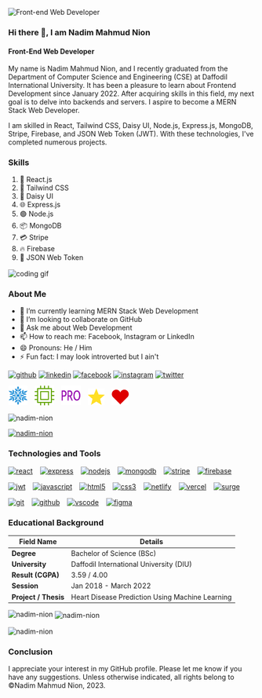 ![Front-end Web Developer](https://pbs.twimg.com/profile_banners/1244919777291669506/1666548241/1080x360)


### Hi there 👋, I am Nadim Mahmud Nion
#### Front-End Web Developer


My name is Nadim Mahmud Nion, and I recently graduated from the Department of Computer Science and Engineering (CSE) at Daffodil International University. It has been a pleasure to learn about Frontend Development since January 2022. After acquiring skills in this field, my next goal is to delve into backends and servers. I aspire to become a MERN Stack Web Developer.

I am skilled in React, Tailwind CSS, Daisy UI, Node.js, Express.js, MongoDB, Stripe, Firebase, and JSON Web Token (JWT). With these technologies, I've completed numerous projects.

### **Skills** 
1. 🚀 React.js 
2. 🎨 Tailwind CSS 
3. 🌼 Daisy UI 
4. 🌐 Express.js 
5. 🟢 Node.js 
6. 📦 MongoDB 
7. 💳 Stripe 
8. 🔥 Firebase 
9. 🔑 JSON Web Token


<img align="center" alt="coding gif" width="600" src="https://camo.githubusercontent.com/4d9f5ecceb711eec6e2018f38a5677dc657c9738d4a65ba3b928c41c0a45b439/68747470733a2f2f6d69726f2e6d656469756d2e636f6d2f6d61782f313336302f302a37513379765349765f7430696f4a2d5a2e676966">

### **About Me**
- 🌱 I’m currently learning MERN Stack Web Development 
- 👯 I’m looking to collaborate on GitHub 
- 💬 Ask me about Web Development 
- 📫 How to reach me: Facebook, Instagram or LinkedIn 
- 😄 Pronouns: He / Him 
- ⚡ Fun fact: I may look introverted but I ain't 


[<img src='https://cdn.jsdelivr.net/npm/simple-icons@3.0.1/icons/github.svg' alt='github' height='40'>](https://github.com/https://github.com/Nadim-Nion)  [<img src='https://cdn.jsdelivr.net/npm/simple-icons@3.0.1/icons/linkedin.svg' alt='linkedin' height='40'>](https://www.linkedin.com/in/https://www.linkedin.com/in/nadim-mahmud-nion-0546151a9//)  [<img src='https://cdn.jsdelivr.net/npm/simple-icons@3.0.1/icons/facebook.svg' alt='facebook' height='40'>](https://www.facebook.com/https://www.facebook.com/NadimMahmudNion/)  [<img src='https://cdn.jsdelivr.net/npm/simple-icons@3.0.1/icons/instagram.svg' alt='instagram' height='40'>](https://www.instagram.com/mahmud_nion/)  [<img src='https://cdn.jsdelivr.net/npm/simple-icons@3.0.1/icons/twitter.svg' alt='twitter' height='40'>](https://twitter.com/https://twitter.com/NionHunter)  

<a href='https://archiveprogram.github.com/'><img src='https://raw.githubusercontent.com/acervenky/animated-github-badges/master/assets/acbadge.gif' width='40' height='40'></a> <a href='https://docs.github.com/en/developers'><img src='https://raw.githubusercontent.com/acervenky/animated-github-badges/master/assets/devbadge.gif' width='40' height='40'></a> <a href='https://github.com/pricing'><img src='https://raw.githubusercontent.com/acervenky/animated-github-badges/master/assets/pro.gif' width='40' height='40'></a> <a href='https://stars.github.com/'><img src='https://raw.githubusercontent.com/acervenky/animated-github-badges/master/assets/starbadge.gif' width='35' height='35'></a> <a href='https://docs.github.com/en/github/supporting-the-open-source-community-with-github-sponsors'><img src='https://raw.githubusercontent.com/acervenky/animated-github-badges/master/assets/sponsorbadge.gif' width='35' height='35'></a> 




<p align="left"> <img src="https://komarev.com/ghpvc/?username=nadim-nion&label=Profile%20views&color=0e75b6&style=flat" alt="nadim-nion" /> </p>

<p align="left"> <a href="https://github.com/ryo-ma/github-profile-trophy"><img src="https://github-profile-trophy.vercel.app/?username=nadim-nion" alt="nadim-nion" /></a> </p>

### **Technologies and Tools**
<p align="left" style="display: flex; flex-wrap: wrap; gap: 15px;">
  <a href="https://reactjs.org/" target="_blank" rel="noreferrer">
    <img src="https://cdn.worldvectorlogo.com/logos/react-2.svg" alt="react" width="40" height="40"/>
  </a>
  
  <a href="https://expressjs.com/" target="_blank" rel="noreferrer">
  <img src="https://www.vectorlogo.zone/logos/expressjs/expressjs-ar21.svg" alt="express" width="80" height="40"/>
</a>

  <a href="https://nodejs.org/" target="_blank" rel="noreferrer">
  <img src="https://www.vectorlogo.zone/logos/nodejs/nodejs-horizontal.svg" alt="nodejs" width="80" height="40"/>
</a>
  
  <a href="https://www.mongodb.com/" target="_blank" rel="noreferrer">
    <img src="https://cdn.worldvectorlogo.com/logos/mongodb-icon-1.svg" alt="mongodb" width="40" height="40"/>
  </a>
  
  <a href="https://stripe.com/" target="_blank" rel="noreferrer">
  <img src="https://www.vectorlogo.zone/logos/stripe/stripe-icon.svg" alt="stripe" width="40" height="40"/>
</a>
  
  <a href="https://firebase.google.com/" target="_blank" rel="noreferrer">
    <img src="https://cdn.worldvectorlogo.com/logos/firebase-1.svg" alt="firebase" width="40" height="40"/>
  </a>
  
  <a href="https://jwt.io/" target="_blank" rel="noreferrer">
  <img src="https://w7.pngwing.com/pngs/413/267/png-transparent-jwt-io-json-web-token-hd-logo.png" alt="jwt" width="40" height="40"/>
</a>
  
  <a href="https://developer.mozilla.org/en-US/docs/Web/JavaScript" target="_blank" rel="noreferrer">
    <img src="https://w7.pngwing.com/pngs/640/199/png-transparent-javascript-logo-html-javascript-logo-angle-text-rectangle-thumbnail.png" alt="javascript" width="40" height="40"/>
  </a>
  
  <a href="https://www.w3schools.com/html/" target="_blank" rel="noreferrer">
    <img src="https://e7.pngegg.com/pngimages/780/934/png-clipart-html-logo-html5-logo-icons-logos-emojis-tech-companies-thumbnail.png" alt="html5" width="40" height="40"/>
  </a>
  
  <a href="https://www.w3schools.com/css/" target="_blank" rel="noreferrer">
    <img src="https://encrypted-tbn0.gstatic.com/images?q=tbn:ANd9GcTzdOPGrhHK13DvB6p7XR8Qlw_LOfMbRuK5Bg&s" alt="css3" width="40" height="40"/>
  </a>
  
  <a href="https://www.netlify.com/" target="_blank" rel="noreferrer">
    <img src="https://cdn.worldvectorlogo.com/logos/netlify.svg" alt="netlify" width="40" height="40"/>
  </a>
  
  <a href="https://vercel.com/" target="_blank" rel="noreferrer">
    <img src="https://logowik.com/content/uploads/images/vercel1868.jpg" alt="vercel" width="40" height="40"/>
  </a>
  
  <a href="https://surge.sh/" target="_blank" rel="noreferrer">
    <img src="https://cdn.worldvectorlogo.com/logos/surge.svg" alt="surge" width="40" height="40"/>
  </a>
  
  <a href="https://git-scm.com/" target="_blank" rel="noreferrer">
    <img src="https://cdn.worldvectorlogo.com/logos/git-icon.svg" alt="git" width="40" height="40"/>
  </a>
  
  <a href="https://github.com/" target="_blank" rel="noreferrer">
    <img src="https://cdn.worldvectorlogo.com/logos/github-icon.svg" alt="github" width="40" height="40"/>
  </a>
  
  <a href="https://code.visualstudio.com/" target="_blank" rel="noreferrer">
    <img src="https://uxwing.com/wp-content/themes/uxwing/download/brands-and-social-media/visual-studio-code-icon.png" alt="vscode" width="40" height="40"/>
  </a>
  
  <a href="https://www.figma.com/" target="_blank" rel="noreferrer">
    <img src="https://w7.pngwing.com/pngs/684/413/png-transparent-figma-logo-thumbnail-tech-companies-thumbnail.png" alt="figma" width="40" height="40"/>
  </a>
</p>



### **Educational Background**

| Field Name          | Details                                 |
|--------------------|-----------------------------------------|
| **Degree**         | Bachelor of Science (BSc)              |
| **University**     | Daffodil International University (DIU)|
| **Result (CGPA)**  | 3.59 / 4.00                              |
| **Session**        | Jan 2018 - March 2022                   |
| **Project / Thesis** | Heart Disease Prediction Using Machine Learning |


<p><img align="left" src="https://github-readme-stats.vercel.app/api/top-langs?username=nadim-nion&show_icons=true&locale=en&layout=compact" alt="nadim-nion" /></p>

<p>&nbsp;<img align="center" src="https://github-readme-stats.vercel.app/api?username=nadim-nion&show_icons=true&locale=en" alt="nadim-nion" /></p>

<p><img align="center" src="https://github-readme-streak-stats.herokuapp.com/?user=nadim-nion&" alt="nadim-nion" /></p>

<p align="left">


### Conclusion 
I appreciate your interest in my GitHub profile. Please let me know if you have any suggestions. Unless otherwise indicated, all rights belong to ©Nadim Mahmud Nion, 2023.
